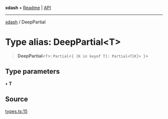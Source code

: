 **xdash** • [Readme](../README.md) \| [API](../globals.md)

***

[xdash](../README.md) / DeepPartial

# Type alias: DeepPartial\<T\>

> **DeepPartial**\<`T`\>: `Partial`\<`{ [K in keyof T]: Partial<T[K]> }`\>

## Type parameters

• **T**

## Source

[types.ts:15](https://github.com/shtse8/xdash/blob/55c7e43/src/types.ts#L15)
